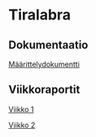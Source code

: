 # Tiralabra

## Dokumentaatio
[Määrittelydokumentti](./docs/maarittelydokumentti.md)

## Viikkoraportit
[Viikko 1](./docs/viikkoraportti1.md)

[Viikko 2](./docs/viikkoraportti2.md)
